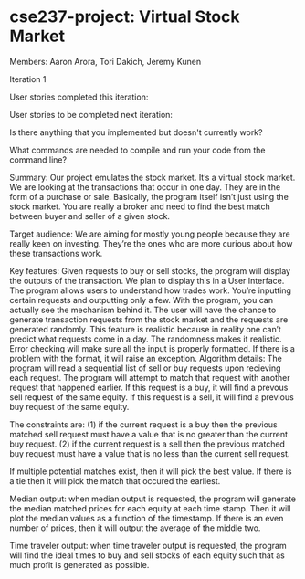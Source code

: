 # cse237-project: Virtual Stock Market
Members: Aaron Arora, Tori Dakich, Jeremy Kunen

Iteration 1

User stories completed this iteration:

User stories to be completed next iteration:

Is there anything that you implemented but doesn't currently work?

What commands are needed to compile and run your code from the command line?


Summary:
Our project emulates the stock market. It’s a virtual stock market. We are looking at the transactions that occur in one day. They are in the form of a purchase or sale. Basically, the program itself isn’t just using the stock market. You are really a broker and need to find the best match between buyer and seller of a given stock.

Target audience:
We are aiming for mostly young people because they are really keen on investing. They’re the ones who are more curious about how these transactions work.

Key features: 
Given requests to buy or sell stocks, the program will display the outputs of the transaction. We plan to display this in a User Interface. The program allows users to understand how trades work. You’re inputting certain requests and outputting only a few. With the program, you can actually see the mechanism behind it. The user will have the chance to generate transaction requests from the stock market and the requests are generated randomly. This feature is realistic because in reality one can’t predict what requests come in a day. The randomness makes it realistic. Error checking will make sure all the input is properly formatted. If there is a problem with the format, it will raise an exception. 
Algorithm details: The program will read a sequential list of sell or buy requests upon recieving each request. The program will attempt to match that request with another request that happened earlier. If this request is a buy, it will find a prevous sell request of the same equity. If this request is a sell, it will find a previous buy request of the same equity.

 The constraints are:
(1) if the current request is a buy then the previous matched sell request must have a value that is no greater than the current buy request.
(2) if the current request is a sell then the previous matched buy request must have a value that is no less than the current sell request.

If multiple potential matches exist, then it will pick the best value.
If there is a tie then it will pick the match that occured the earliest.

Median output: when median output is requested, the program will generate the median matched prices for each equity at each time stamp. Then it will plot the median values as a function of the timestamp. If there is an even number of prices, then it will output the average of the middle two.

Time traveler output: when time traveler output is requested, the program will find the ideal times to buy and sell stocks of each equity such that as much profit is generated as possible.

